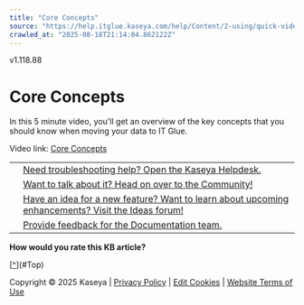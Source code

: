 ```yaml
---
title: "Core Concepts"
source: "https://help.itglue.kaseya.com/help/Content/2-using/quick-video-guides/core-concepts.html"
crawled_at: "2025-08-18T21:14:04.862122Z"
---
```


v1.118.88

# Core Concepts

In this 5 minute video, you'll get an overview of the key concepts that you should know when moving your data to IT Glue.

Video link: [Core Concepts](https://embed-ssl.wistia.com/deliveries/0a64306c6919db949e38bdf3b98a1bf9314f16c1.bin)

|  |  |
| --- | --- |
|  | [Need troubleshooting help? Open the Kaseya Helpdesk.](https://helpdesk.kaseya.com/) |
|  | [Want to talk about it? Head on over to the Community!](https://community.kaseya.com/it-operations) |
|  | [Have an idea for a new feature? Want to learn about upcoming enhancements? Visit the Ideas forum!](https://community.kaseya.com/ideas/categories/ITGlue-ideas-portal) |
|  | [Provide feedback for the Documentation team.](javascript:(function()%7BSendLinkByMail()%3B%7D)()%3B) |

**How would you rate this KB article?**

[[^](#Top)](#Top)

Copyright © 2025 Kaseya | [Privacy Policy](https://www.kaseya.com/legal/kaseya-privacy-statement/) | [Edit Cookies](#) | [Website Terms of Use](https://www.kaseya.com/legal/website-terms-of-use/)
